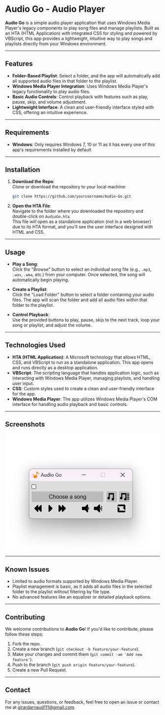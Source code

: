 # Audio Go - Audio Player

**Audio Go** is a simple audio player application that uses Windows Media Player's legacy components to play song files and manage playlists. Built as an HTA (HTML Application) with integrated CSS for styling and powered by VBScript, this app provides a lightweight, intuitive way to play songs and playlists directly from your Windows environment.

---

## Features

- **Folder-Based Playlist**: Select a folder, and the app will automatically add all supported audio files in that folder to the playlist.
- **Windows Media Player Integration**: Uses Windows Media Player's legacy functionality to play audio files.
- **Basic Audio Controls**: Control playback with features such as play, pause, skip, and volume adjustment.
- **Lightweight Interface**: A clean and user-friendly interface styled with CSS, offering an intuitive experience.

---

## Requirements

- **Windows**:
    Only requires Windows 7, 10 or 11 as it has every one of this app's requirements installed by default

---

## Installation

1. **Download the Repo**:  
   Clone or download the repository to your local machine:
   
   ```bash
   git clone https://github.com/yourusername/Audio-Go.git
   ```

2. **Open the HTA File**:  
   Navigate to the folder where you downloaded the repository and double-click on `AudioGo.hta`.  
   This file will open as a standalone application (not in a web browser) due to its HTA format, and you'll see the user interface designed with HTML and CSS.

---

## Usage

- **Play a Song**:  
   Click the "Browse" button to select an individual song file (e.g., `.mp3`, `.wav`, `.wma`, etc.) from your computer. Once selected, the song will automatically begin playing.

- **Create a Playlist**:  
   Click the "Load Folder" button to select a folder containing your audio files. The app will scan the folder and add all audio files within that folder to the playlist.

- **Control Playback**:  
   Use the provided buttons to play, pause, skip to the next track, loop your song or playlist, and adjust the volume.

---

## Technologies Used

- **HTA (HTML Application)**: A Microsoft technology that allows HTML, CSS, and VBScript to run as a standalone application. This app opens and runs directly as a desktop application.
- **VBScript**: The scripting language that handles application logic, such as interacting with Windows Media Player, managing playlists, and handling user input.
- **CSS**: Custom styles used to create a clean and user-friendly interface for the app.
- **Windows Media Player**: The app utilizes Windows Media Player's COM interface for handling audio playback and basic controls.

---

## Screenshots

![Audio Go Screenshot](ReadmeImage.png)

---

## Known Issues

- Limited to audio formats supported by Windows Media Player.
- Playlist management is basic, as it adds all audio files in the selected folder to the playlist without filtering by file type.
- No advanced features like an equalizer or detailed playback options.

---

## Contributing

We welcome contributions to **Audio Go**! If you'd like to contribute, please follow these steps:

1. Fork the repo.
2. Create a new branch (`git checkout -b feature/your-feature`).
3. Make your changes and commit them (`git commit -am 'Add new feature'`).
4. Push to the branch (`git push origin feature/your-feature`).
5. Create a new Pull Request.

---

## Contact

For any issues, questions, or feedback, feel free to open an issue or contact me at girardarnaud111@gmail.com.
